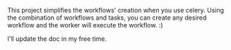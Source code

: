 This project simplifies the workflows' creation when you use celery.
Using the combination of workflows and tasks, you can create any desired workflow
and the worker will execute the workflow. :)

I'll update the doc in my free time.